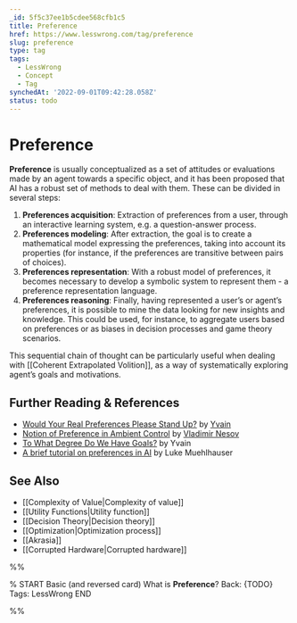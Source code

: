 ```yaml
---
_id: 5f5c37ee1b5cdee568cfb1c5
title: Preference
href: https://www.lesswrong.com/tag/preference
slug: preference
type: tag
tags:
  - LessWrong
  - Concept
  - Tag
synchedAt: '2022-09-01T09:42:28.058Z'
status: todo
---
```


# Preference

**Preference** is usually conceptualized as a set of attitudes or evaluations made by an agent towards a specific object, and it has been proposed that AI has a robust set of methods to deal with them. These can be divided in several steps:

1. **Preferences acquisition**: Extraction of preferences from a user, through an interactive learning system, e.g. a question-answer process.
2. **Preferences modeling**: After extraction, the goal is to create a mathematical model expressing the preferences, taking into account its properties (for instance, if the preferences are transitive between pairs of choices).
3. **Preferences representation**: With a robust model of preferences, it becomes necessary to develop a symbolic system to represent them - a preference representation language.
4. **Preferences reasoning**: Finally, having represented a user’s or agent’s preferences, it is possible to mine the data looking for new insights and knowledge. This could be used, for instance, to aggregate users based on preferences or as biases in decision processes and game theory scenarios.

This sequential chain of thought can be particularly useful when dealing with [[Coherent Extrapolated Volition]], as a way of systematically exploring agent’s goals and motivations.

## Further Reading & References

- [Would Your Real Preferences Please Stand Up?](http://lesswrong.com/lw/15c/would_your_real_preferences_please_stand_up) by [Yvain](https://wiki.lesswrong.com/wiki/Yvain)
- [Notion of Preference in Ambient Control](http://lesswrong.com/lw/2tq/notion_of_preference_in_ambient_control/) by [Vladimir Nesov](https://wiki.lesswrong.com/wiki/Vladimir_Nesov)
- [To What Degree Do We Have Goals?](http://lesswrong.com/lw/6oo/to_what_degree_do_we_have_goals/) by Yvain
- [A brief tutorial on preferences in AI](http://lesswrong.com/lw/a73/a_brief_tutorial_on_preferences_in_ai/) by Luke Muehlhauser

## See Also

- [[Complexity of Value|Complexity of value]]
- [[Utility Functions|Utility function]]
- [[Decision Theory|Decision theory]]
- [[Optimization|Optimization process]]
- [[Akrasia]]
- [[Corrupted Hardware|Corrupted hardware]]


%%

% START
Basic (and reversed card)
What is **Preference**?
Back: {TODO}
Tags: LessWrong
END

%%
	
